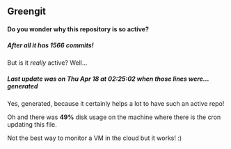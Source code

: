 ## Greengit

#### Do you wonder why this repository is so active?

##### After all it has 1566 commits!

But is it *really* active? Well...

##### Last update was on Thu Apr 18 at 02:25:02 when those lines were... generated

Yes, generated, because it certainly helps a lot to have such an active repo!

Oh and there was **49%** disk usage on the machine
where there is the cron updating this file.

Not the best way to monitor a VM in the cloud but it works! :)
